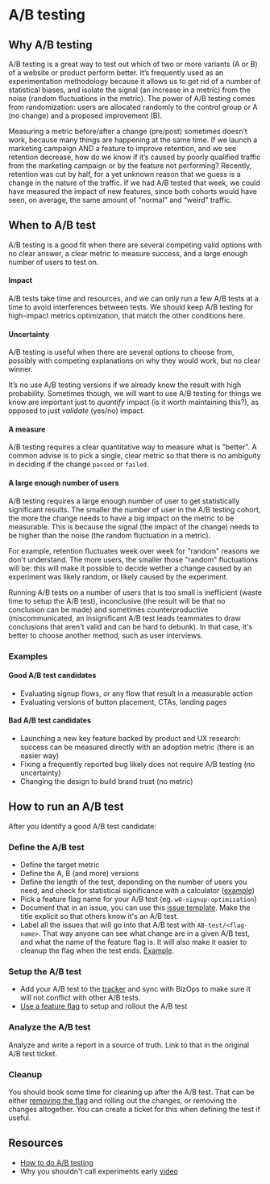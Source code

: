 # A/B testing

## Why A/B testing
A/B testing is a great way to test out which of two or more variants (A or B) of a website or product perform better. It’s frequently used as an experimentation methodology because it allows us to get rid of a number of statistical biases, and isolate the signal (an increase in a metric) from the noise (random fluctuations in the metric). The power of A/B testing comes from randomization: users are allocated randomly to the control group or A (no change) and a proposed improvement (B).

Measuring a metric before/after a change (pre/post) sometimes doesn’t work, because many things are happening at the same time. If we launch a marketing campaign AND a feature to improve retention, and we see retention decrease, how do we know if it’s caused by poorly qualified traffic from the marketing campaign or by the feature not performing? Recently, retention was cut by half, for a yet unknown reason that we guess is a change in the nature of the traffic. If we had A/B tested that week, we could have measured the impact of new features, since both cohorts would have seen, on average, the same amount of “normal” and “weird” traffic.

## When to A/B test

A/B testing is a good fit when there are several competing valid options with no clear answer, a clear metric to measure success, and a large enough number of users to test on.

#### Impact

A/B tests take time and resources, and we can only run a few A/B tests at a time to avoid interferences between tests. We should keep A/B testing for high-impact metrics optimization, that match the other conditions here.

#### Uncertainty

A/B testing is useful when there are several options to choose from, possibly with competing explanations on why they would work, but no clear winner.

It’s no use A/B testing versions if we already know the result with high probability. Sometimes though, we will want to use A/B testing for things we know are important just to *quantify* impact (is it worth maintaining this?), as opposed to just *validate* (yes/no) impact.

#### A measure

A/B testing requires a clear quantitative way to measure what is "better". A common advise is to pick a single, clear metric so that there is no ambiguity in deciding if the change `passed` or `failed`.


#### A large enough number of users

A/B testing requires a large enough number of user to get statistically significant results. The smaller the number of user in the A/B testing cohort, the more the change needs to have a big impact on the metric to be measurable. This is because the signal (the impact of the change) needs to be higher than the noise (the random fluctuation in a metric).

For example, retention fluctuates week over week for "random" reasons we don't understand. The more users, the smaller those "random" fluctuations will be: this will make it possible to decide wether a change caused by an experiment was likely random, or likely caused by the experiment.

Running A/B tests on a number of users that is too small is inefficient (waste time to setup the A/B test), inconclusive (the result will be that no conclusion can be made) and sometimes counterproductive (miscommunicated, an insignificant A/B test leads teammates to draw conclusions that aren't valid and can be hard to debunk). In that case, it's better to choose another method, such as user interviews.

### Examples

#### Good A/B test candidates

- Evaluating signup flows, or any flow that result in a measurable action
- Evaluating versions of button placement, CTAs, landing pages

#### Bad A/B test candidates

- Launching a new key feature backed by product and UX research: success can be measured directly with an adoption metric (there is an easier way)
- Fixing a frequently reported bug likely does not require A/B testing (no uncertainty)
- Changing the design to build brand trust (no metric)

## How to run an A/B test

After you identify a good A/B test candidate:

### Define the A/B test

- Define the target metric
- Define the A, B (and more) versions
- Define the length of the test, depending on the number of users you need, and check for statistical significance with a calculator ([example](https://www.optimizely.com/sample-size-calculator/))
- Pick a feature flag name for your A/B test (eg. `w0-signup-optimization`)
- Document that in an issue, you can use this [issue template](https://github.com/sourcegraph/sourcegraph/issues/new?assignees=&labels=AB-test&template=ab-test.md&title=A%2FB+test%3A+%3Cname%3E). Make the title explicit so that others know it's an A/B test.
- Label all the issues that will go into that A/B test with `AB-test/<flag-name>`. That way anyone can see what change are in a given A/B test, and what the name of the feature flag is. It will also make it easier to cleanup the flag when the test ends. [Example](https://github.com/orgs/sourcegraph/projects/181?card_filter_query=label%3Aab-test%2Fw0-signup-optimisation).


### Setup the A/B test

- Add your A/B test to the [tracker](https://docs.google.com/spreadsheets/d/1BSLrcvnhq-7X9XrsM81MQePYBVjozxB2GWgNmOUdyeI/edit) and sync with BizOps to make sure it will not conflict with other A/B tests.
- [Use a feature flag](https://docs.sourcegraph.com/dev/how-to/use_feature_flags) to setup and rollout the A/B test

### Analyze the A/B test
Analyze and write a report in a source of truth. Link to that in the original A/B test ticket.

### Cleanup
You should book some time for cleaning up after the A/B test. That can be either [removing the flag](https://docs.sourcegraph.com/dev/how-to/use_feature_flags#disable-or-delete-the-feature-flag) and rolling out the changes, or removing the changes altogether. You can create a ticket for this when defining the test if useful.

## Resources

- [How to do A/B testing](https://docs.google.com/document/d/1UheKgsOGSDQRFPjsoYpKismnKeqU_ANX7PRHs8uIQCE/edit#)
- Why you shouldn't call experiments early [video](https://www.youtube.com/watch?v=AJX4W3MwKzU)
